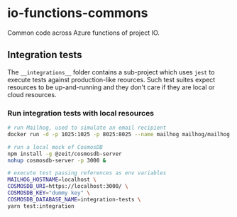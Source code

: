 # io-functions-commons

Common code across Azure functions of project IO.

## Integration tests
The `__integrations__` folder contains a sub-project which uses `jest` to execute tests against production-like reources. Such test suites expect resources to be up-and-running and they don't care if they are local or cloud resources.

### Run integration tests with local resources
```sh
# run Mailhog, used to simulate an email recipient
docker run -d -p 1025:1025 -p 8025:8025 --name mailhog mailhog/mailhog

# run a local mock of CosmosDB
npm install -g @zeit/cosmosdb-server
nohup cosmosdb-server -p 3000 &

# execute test passing references as env variables
MAILHOG_HOSTNAME=localhost \
COSMOSDB_URI=https://localhost:3000/ \
COSMOSDB_KEY="dummy key" \
COSMOSDB_DATABASE_NAME=integration-tests \
yarn test:integration
```


